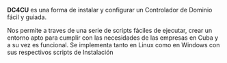 **DC4CU** es una forma de instalar y configurar un Controlador de Dominio fácil y guiada. 
 
Nos permite a traves de una serie de scripts fáciles de ejecutar, crear un entorno apto para cumplir con las necesidades de las empresas en Cuba y a su vez es funcional. 
Se implementa tanto en Linux como en Windows con sus respectivos scripts de Instalación
